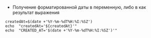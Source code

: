 * Получение форматированной даты в переменную, либо в как результат выражения
````shell
createdAt=$(date +'%Y-%m-%dT%H:%I:%SZ')
echo  "createdAt='${createdAt}'" 
echo  "CREATED_AT='$(date +'%Y-%m-%dT%H:%I:%SZ')'" 
````
